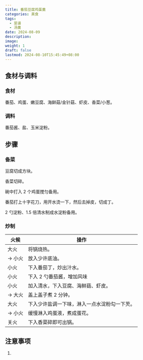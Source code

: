 ```yaml
---
title: 番茄豆腐鸡蛋羹
categories: 美食
tags:
  - 菜谱
  - 汤羹
date: 2024-08-09
description: 
image: 
weight: 1
draft: false
lastmod: 2024-08-10T15:45:49+08:00
---
```

## 食材与调料

### 食材

番茄、鸡蛋、嫩豆腐、海鲜菇/金针菇、虾皮、香菜/小葱。

### 调料

番茄酱、盐、玉米淀粉。

## 步骤

### 备菜

豆腐切成方块。

香菜切碎。

碗中打入 2 个鸡蛋搅匀备用。

番茄打上十字花刀，用开水烫一下，然后去掉皮，切成丁。

2 勺淀粉、1.5 倍清水制成水淀粉备用。

### 炒制

| 火候    | 操作                     |
| ----- | ---------------------- |
| 大火    | 将锅烧热。                  |
| -> 小火 | 放入少许底油。                |
| 小火    | 下入番茄丁，炒出汁水。            |
| 小火    | 下入 2 勺番茄酱，增加风味         |
| 小火    | 加入清水，下入豆腐、海鲜菇、虾皮。      |
| -> 大火 | 盖上盖子煮 2 分钟。            |
| 大火    | 下入少许盐调一下味，淋入一点水淀粉勾一下芡。 |
| -> 小火 | 缓慢淋入鸡蛋液，煮成蛋花。          |
| 关火    | 下入香菜碎即可出锅。             |


## 注意事项

1. 


